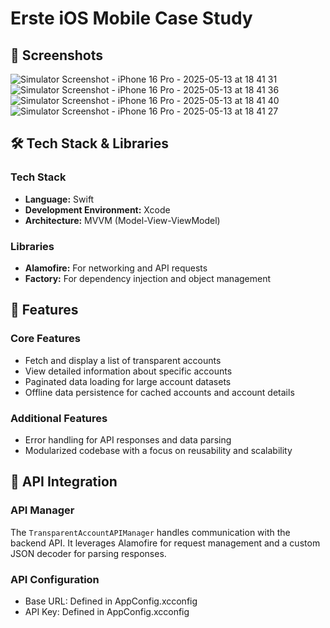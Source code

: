 # Erste iOS Mobile Case Study

## 🎨 Screenshots
![Simulator Screenshot - iPhone 16 Pro - 2025-05-13 at 18 41 31](https://github.com/user-attachments/assets/59e54cf7-ba91-4f1e-bd71-dcd6745acf6a)
![Simulator Screenshot - iPhone 16 Pro - 2025-05-13 at 18 41 36](https://github.com/user-attachments/assets/50ff1bec-5598-406c-9727-568eae400aea)
![Simulator Screenshot - iPhone 16 Pro - 2025-05-13 at 18 41 40](https://github.com/user-attachments/assets/5eaa3d01-5548-4e53-8a0a-e687eba5b6b6)
![Simulator Screenshot - iPhone 16 Pro - 2025-05-13 at 18 41 27](https://github.com/user-attachments/assets/41717f90-997a-4b63-9b7e-99cfbb978382)


## 🛠️ Tech Stack & Libraries

### Tech Stack
- **Language:** Swift  
- **Development Environment:** Xcode  
- **Architecture:** MVVM (Model-View-ViewModel)  

### Libraries
- **Alamofire:** For networking and API requests  
- **Factory:** For dependency injection and object management  

## 📲 Features

### Core Features
- Fetch and display a list of transparent accounts  
- View detailed information about specific accounts  
- Paginated data loading for large account datasets  
- Offline data persistence for cached accounts and account details  

### Additional Features
- Error handling for API responses and data parsing  
- Modularized codebase with a focus on reusability and scalability  

## 📡 API Integration

### API Manager
The `TransparentAccountAPIManager` handles communication with the backend API. It leverages Alamofire for request management and a custom JSON decoder for parsing responses.

### API Configuration
- Base URL: Defined in AppConfig.xcconfig
- API Key: Defined in AppConfig.xcconfig
